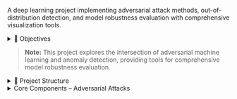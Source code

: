 
A deep learning project implementing adversarial attack methods, out-of-distribution detection, and model robustness evaluation with comprehensive visualization tools.

<details>
<summary>🎯 Objectives</summary>

The project focuses on understanding model vulnerabilities and robustness through adversarial attacks and out-of-distribution detection:

- **Adversarial Attacks**
  - Implement **FGSM (Fast Gradient Sign Method)** attacks
  - Develop **PGD (Projected Gradient Descent)** attacks  
  - Create **few-pixel attacks** for sparse perturbations
  - Apply **genetic algorithm-based** adversarial generation

- **Out-of-Distribution Detection**
  - Evaluate model behavior on **unseen data distributions**
  - Compare **CNN vs Autoencoder** approaches for anomaly detection
  - Generate **ROC curves** and performance metrics

- **Model Analysis & Visualization**
  - Create comprehensive **attack visualizations**
  - Generate **confusion matrices** and performance plots
  - Analyze **score distributions** for normal vs anomalous data

</details>

> **Note:** This project explores the intersection of adversarial machine learning and anomaly detection, providing tools for comprehensive model robustness evaluation.

<details>
<summary>📂 Project Structure</summary>

```
proj4/
├── attacks/                         # Adversarial attack implementations
│   ├── __init__.py                  # Attack method exports
│   ├── few_pixel.py                 # Sparse pixel-based attacks
│   ├── fgsm.py                      # Fast Gradient Sign Method
│   ├── genetic_attack.py            # Genetic algorithm attacks
│   └── pgd.py                       # Projected Gradient Descent
│
├── config/                          # Configuration files
│   ├── adv_attack/                  # Adversarial attack configs
│   └── ood/                         # OOD detection configs
│
├── models/                          # Model architectures
│   ├── __init__.py                  # Model factory
│   ├── autoencoder.py               # Autoencoder for anomaly detection
│   └── cnn.py                       # CNN classifier
│
├── output_adv/                      # Adversarial attack results
├── output_ood/                      # OOD detection results
│
├── utils/                           # Utility functions
│   ├── data_utils.py                # Data loading and preprocessing
│   ├── ood_eval.py                  # OOD evaluation metrics
│   └── plot_utils.py                # Visualization tools
│
├── main_adv.py                      # Adversarial attack orchestration
└── main_ood.py                      # OOD detection experiments
 
```

</details>


<details>
<summary> Core Components – Adversarial Attacks</summary>

This project includes implementations of several adversarial attack methods for neural networks.

FGSM (Fast Gradient Sign Method)
- Single-step attack using the gradient sign:  
  `x_adv = x + ε * sign(∇_x J(θ,x,y))`
  > **[Explaining and Harnessing Adversarial Examples]**  
  > I.J. Goodfellow et al., ICLR 2015, [arXiv:1412.6572](https://arxiv.org/abs/1412.6572)

PGD (Projected Gradient Descent)
- Multi-step FGSM with projection into an ε-ball for stronger attacks
  > **[Towards Deep Learning Models Resistant to Adversarial Attacks]**  
  > A. Madry et al., ICLR 2018, [arXiv:1706.06083](https://arxiv.org/abs/1706.06083)

#Few-Pixel Attack
- Sparse perturbations targeting only high-gradient pixels
  > **[One Pixel Attack for Fooling Deep Neural Networks]**  
  > J. Su et al., IEEE TEC 2019, [arXiv:1710.08864](https://arxiv.org/abs/1710.08864)

Genetic Algorithm Attack
- Evolutionary optimization of perturbations through selection and mutation
  > **[Generating Natural Language Adversarial Examples]**  
  > M. Alzantot et al., EMNLP 2018, [arXiv:1804.07998](https://arxiv.org/abs/1804.07998)

</details>
